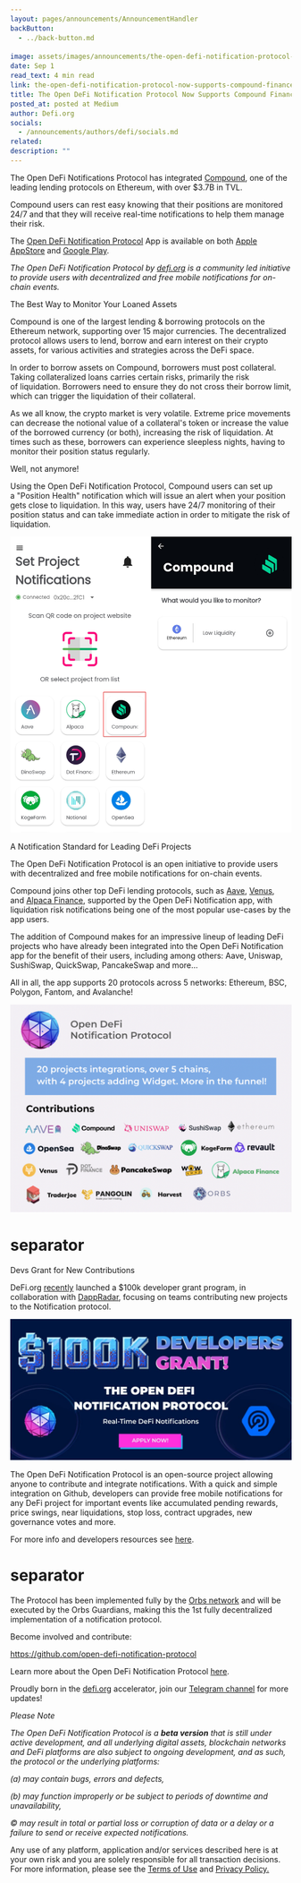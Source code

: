 ```yaml
---
layout: pages/announcements/AnnouncementHandler
backButton:
  - ../back-button.md

image: assets/images/announcements/the-open-defi-notification-protocol-now-supports-compound-finance/main.jpeg
date: Sep 1
read_text: 4 min read
link: the-open-defi-notification-protocol-now-supports-compound-finance
title: The Open DeFi Notification Protocol Now Supports Compound Finance
posted_at: posted at Medium
author: Defi.org
socials:
  - /announcements/authors/defi/socials.md
related:
description: ""
---
```


The Open DeFi Notifications Protocol has integrated [Compound](https://compound.finance/), one of the leading lending protocols on Ethereum, with over $3.7B in TVL.

Compound users can rest easy knowing that their positions are monitored 24/7 and that they will receive real-time notifications to help them manage their risk.

The [Open DeFi Notification Protocol](https://defi.org/notifications/) App is available on both [Apple AppStore](https://apps.apple.com/il/app/defi-notifications/id1588243632) and [Google Play](https://play.google.com/store/apps/details?id=com.orbs.openDefiNotificationsApp).

_The Open DeFi Notification Protocol by _[_defi.org_](https://defi.org/)_ is a community led initiative to provide users with decentralized and free mobile notifications for on-chain events._

The Best Way to Monitor Your Loaned Assets

Compound is one of the largest lending & borrowing protocols on the Ethereum network, supporting over 15 major currencies. The decentralized protocol allows users to lend, borrow and earn interest on their crypto assets, for various activities and strategies across the DeFi space.

In order to borrow assets on Compound, borrowers must post collateral. Taking collateralized loans carries certain risks, primarily the risk of liquidation. Borrowers need to ensure they do not cross their borrow limit, which can trigger the liquidation of their collateral.

As we all know, the crypto market is very volatile. Extreme price movements can decrease the notional value of a collateral's token or increase the value of the borrowed currency (or both), increasing the risk of liquidation. At times such as these, borrowers can experience sleepless nights, having to monitor their position status regularly.

Well, not anymore!

Using the Open DeFi Notification Protocol, Compound users can set up a "Position Health" notification which will issue an alert when your position gets close to liquidation. In this way, users have 24/7 monitoring of their position status and can take immediate action in order to mitigate the risk of liquidation.

![](/assets/images/announcements/the-open-defi-notification-protocol-now-supports-compound-finance/2.png)

A Notification Standard for Leading DeFi Projects

The Open DeFi Notification Protocol is an open initiative to provide users with decentralized and free mobile notifications for on-chain events.

Compound joins other top DeFi lending protocols, such as [Aave](https://medium.com/@defiorg/the-open-defi-notification-protocol-now-supports-aave-c544bdb89ce), [Venus](https://medium.com/@defiorg/the-open-defi-notification-protocol-now-supports-venus-protocol-c1d1e7ada0eb), and [Alpaca Finance](https://medium.com/@defiorg/the-open-defi-notification-protocol-now-supports-alpaca-finance-c99213c5f72d), supported by the Open DeFi Notification app, with liquidation risk notifications being one of the most popular use-cases by the app users.

The addition of Compound makes for an impressive lineup of leading DeFi projects who have already been integrated into the Open DeFi Notification app for the benefit of their users, including among others: Aave, Uniswap, SushiSwap, QuickSwap, PancakeSwap and more...

All in all, the app supports 20 protocols across 5 networks: Ethereum, BSC, Polygon, Fantom, and Avalanche!

![](/assets/images/announcements/the-open-defi-notification-protocol-now-supports-compound-finance/3.png)

# separator

Devs Grant for New Contributions

DeFi.org [recently](https://medium.com/@defiorg/defi-org-dappradar-launch-100k-developers-grant-for-the-open-defi-notification-protocol-c584afacea62) launched a $100k developer grant program, in collaboration with [DappRadar](https://dappradar.com/), focusing on teams contributing new projects to the Notification protocol.

![](/assets/images/announcements/the-open-defi-notification-protocol-now-supports-compound-finance/4.jpeg)

The Open DeFi Notification Protocol is an open-source project allowing anyone to contribute and integrate notifications. With a quick and simple integration on Github, developers can provide free mobile notifications for any DeFi project for important events like accumulated pending rewards, price swings, near liquidations, stop loss, contract upgrades, new governance votes and more.

For more info and developers resources see [here](https://medium.com/@defiorg/defi-org-dappradar-launch-100k-developers-grant-for-the-open-defi-notification-protocol-c584afacea62).

# separator

The Protocol has been implemented fully by the [Orbs network](https://www.orbs.com/) and will be executed by the Orbs Guardians, making this the 1st fully decentralized implementation of a notification protocol.

Become involved and contribute:

<https://github.com/open-defi-notification-protocol>

Learn more about the Open DeFi Notification Protocol [here](https://medium.com/@defiorg/introducing-open-defi-notification-protocol-95a8712a94e0).

Proudly born in the [defi.org](http://defi.org/) accelerator, join our [Telegram channel](https://t.me/defiorg) for more updates!

_Please Note_

_The Open DeFi Notification Protocol is a **beta version** that is still under active development, and all underlying digital assets, blockchain networks and DeFi platforms are also subject to ongoing development, and as such, the protocol or the underlying platforms:_

_(a) may contain bugs, errors and defects,_

_(b) may function improperly or be subject to periods of downtime and unavailability,_

_© may result in total or partial loss or corruption of data or a delay or a failure to send or receive expected notifications._

Any use of any platform, application and/or services described here is at your own risk and you are solely responsible for all transaction decisions. For more information, please see the [Terms of Use](https://defi.org/defi-notifications-terms-of-use/index.html) and [Privacy Policy.](https://defi.org/defi-notifications-privacy-policy/index.html)
